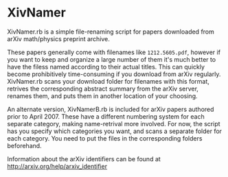 XivNamer
========

XivNamer.rb is a simple file-renaming script for papers downloaded from arXiv math/physics preprint archive.

These papers generally come with filenames like `1212.5605.pdf`, however if you want to keep and organize a large number of them it's much better to have the filess named according to their actual titles. This can quickly become prohibitively time-consuming if you download from arXiv regularly. XivNamer.rb scans your download folder for filenames with this format, retrives the corresponding abstract summary from the arXiv server, renames them, and puts them in another location of your choosing.

An alternate version, XivNamerB.rb is included for arXiv papers authored prior to April 2007. These have a different numbering system for each separate category, making name-retrival more involved. For now, the script has you specify which categories you want, and scans a separate folder for each category. You need to put the files in the corresponding folders beforehand.

Information about the arXiv identifiers can be found at http://arxiv.org/help/arxiv_identifier
